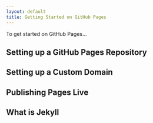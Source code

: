 ```yaml
---
layout: default
title: Getting Started on GitHub Pages
---
```


To get started on GitHub Pages...

## Setting up a GitHub Pages Repository


## Setting up a Custom Domain


## Publishing Pages Live


## What is Jekyll

